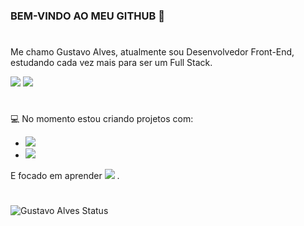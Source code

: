 ### BEM-VINDO AO MEU GITHUB 👋
#

Me chamo Gustavo Alves, atualmente sou Desenvolvedor Front-End, estudando cada vez mais para ser um Full Stack.

<a href="https://www.linkedin.com/in/gustavo-alves-922931261/" target="_blank"><img src="https://img.shields.io/badge/LinkedIn-0077B5?style=for-the-badge&logo=linkedin&logoColor=white"></a> <a href="https://www.instagram.com/gustavo_allves04/" target="_blank"><img src="https://img.shields.io/badge/Instagram-E4405F?style=for-the-badge&logo=instagram&logoColor=white"></a>
#

:computer: No momento estou criando projetos com: 

- <img src="https://img.shields.io/badge/HTML5-E34F26?style=for-the-badge&logo=html5&logoColor=white">
- <img src="https://img.shields.io/badge/CSS3-1572B6?style=for-the-badge&logo=css3&logoColor=white"> 

E focado em aprender <img src="https://img.shields.io/badge/JavaScript-F7DF1E?style=for-the-badge&logo=javascript&logoColor=black"> .
#




![Gustavo Alves Status](https://github-readme-stats.vercel.app/api?username=GustavoAlves04&show_icons=true&theme=radical)
